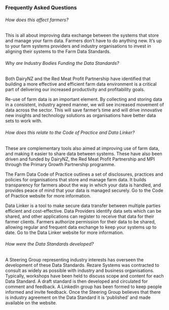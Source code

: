 ### Frequently Asked Questions

###### How does this affect farmers?

This is all about improving data exchange between the systems that store and manage your farm data. Farmers don’t have to do anything new. It’s up to your farm systems providers and industry organisations to invest in aligning their systems to the Farm Data Standards.

###### Why are Industry Bodies Funding the Data Standards?

Both DairyNZ and the Red Meat Profit Partnership have identified that building a more effective and efficient farm data environment is a critical part of delivering our increased productivity and profitability goals.

Re-use of farm data is an important element. By collecting and storing data in a consistent, industry agreed manner, we will see increased movement of data across the sector. This will save farmer’s time and will drive innovative new insights and technology solutions as organisations have better data sets to work with.

###### How does this relate to the Code of Practice and Data Linker?

These are complementary tools also aimed at improving use of farm data, and making it easier to share data between systems. These have also been driven and funded by DairyNZ, the Red Meat Profit Partnership and MPI through the Primary Growth Partnership programme.

The Farm Data Code of Practice outlines a set of disclosures, practices and policies for organisations that store and manage farm data. It builds transparency for farmers about the way in which your data is handled, and provides peace of mind that your data is managed securely. Go to the Code of Practice website for more information.

Data Linker is a tool to make secure data transfer between multiple parties efficient and cost-effective. Data Providers identify data sets which can be shared, and other applications can register to receive that data for their farmer clients. Farmers authorize permission for their data to be shared, allowing regular and frequent data exchange to keep your systems up to date. Go to the Data Linker website for more information.

###### How were the Data Standards developed?

A Steering Group representing industry interests has overseen the development of these Data Standards. Rezare Systems was contracted to consult as widely as possible with industry and business organisations. Typically, workshops have been held to discuss scope and content for each Data Standard. A draft standard is then developed and circulated for comment and feedback. A LinkedIn group has been formed to keep people informed and invite feedback. Once the Steering Group believes that there is industry agreement on the Data Standard it is ‘published’ and made available on the website.
